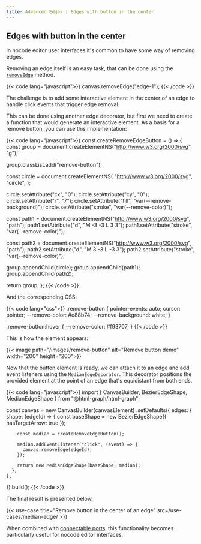 ```yaml
---
title: Advanced Edges | Edges with button in the center
---
```


## Edges with button in the center

In nocode editor user interfaces it's common to have some way of removing edges.

Removing an edge itself is an easy task, that can be done using the
[`removeEdge`](/canvas/#remove-edge) method.

{{< code lang="javascript">}}
canvas.removeEdge("edge-1");
{{< /code >}}

The challenge is to add some interactive element in the center of an edge to handle click events that trigger edge removal.

This can be done using another edge decorator, but first we need to create a function that would generate an interactive element. As a basis for a remove button, you can use this implementation:

{{< code lang="javascript">}}
const createRemoveEdgeButton = () => {
  const group = document.createElementNS("http://www.w3.org/2000/svg", "g");

  group.classList.add("remove-button");

  const circle = document.createElementNS(
    "http://www.w3.org/2000/svg",
    "circle",
  );

  circle.setAttribute("cx", "0");
  circle.setAttribute("cy", "0");
  circle.setAttribute("r", "7");
  circle.setAttribute("fill", "var(--remove-background)");
  circle.setAttribute("stroke", "var(--remove-color)");

  const path1 = document.createElementNS("http://www.w3.org/2000/svg", "path");
  path1.setAttribute("d", "M -3 -3 L 3 3");
  path1.setAttribute("stroke", "var(--remove-color)");

  const path2 = document.createElementNS("http://www.w3.org/2000/svg", "path");
  path2.setAttribute("d", "M 3 -3 L -3 3");
  path2.setAttribute("stroke", "var(--remove-color)");

  group.appendChild(circle);
  group.appendChild(path1);
  group.appendChild(path2);

  return group;
};
{{< /code >}}

And the corresponding CSS:

{{< code lang="css">}}
.remove-button {
  pointer-events: auto;
  cursor: pointer;
  --remove-color: #e88b74;
  --remove-background: white;
}

.remove-button:hover {
  --remove-color: #f93707;
}
{{< /code >}}

This is how the element appears:

{{< image path="/images/remove-button" alt="Remove button demo" width="200" height="200">}}

Now that the button element is ready, we can attach it to an edge and add event listeners using the `MedianEdgeDecorator`. This decorator positions the provided element at the point of an edge that's equidistant from both ends.

{{< code lang="javascript">}}
import { CanvasBuilder, BezierEdgeShape, MedianEdgeShape } from "@html-graph/html-graph";

const canvas = new CanvasBuilder(canvasElement)
  .setDefaults({
    edges: {
      shape: (edgeId) => {
        const baseShape = new BezierEdgeShape({ hasTargetArrow: true });

        const median = createRemoveEdgeButton();

        median.addEventListener("click", (event) => {
          canvas.removeEdge(edgeId);
        });

        return new MedianEdgeShape(baseShape, median);
      },
    },
  }).build();
{{< /code >}}

The final result is presented below.

{{< use-case title="Remove button in the center of an edge" src=/use-cases/median-edge/ >}}

When combined with [connectable ports](/modules/connectable-ports), this functionality becomes particularly useful for nocode editor interfaces.
